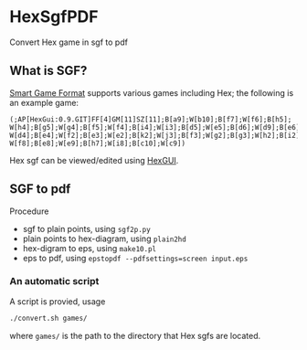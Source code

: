 # HexSgfPDF
Convert Hex game in sgf to pdf

## What is SGF? 
[Smart Game Format](https://en.wikipedia.org/wiki/Smart_Game_Format) supports various games including Hex; the following is an example game: 
```
(;AP[HexGui:0.9.GIT]FF[4]GM[11]SZ[11];B[a9];W[b10];B[f7];W[f6];B[h5];
W[h4];B[g5];W[g4];B[f5];W[f4];B[i4];W[i3];B[d5];W[e5];B[d6];W[d9];B[e6];
W[d4];B[e4];W[f2];B[e3];W[e2];B[k2];W[j3];B[f3];W[g2];B[g3];W[h2];B[i2];
W[f8];B[e8];W[e9];B[h7];W[i8];B[c10];W[c9])
```
Hex sgf can be viewed/edited using [HexGUI](https://github.com/cgao3/hexgui). 

## SGF to pdf
Procedure 
+ sgf to plain points, using `sgf2p.py`
+ plain points to hex-diagram, using `plain2hd`
+ hex-digram to eps, using `make10.pl`
+ eps to pdf, using `epstopdf --pdfsettings=screen input.eps`

### An automatic script 
A script is provied, usage 
```sh
./convert.sh games/ 
```
where `games/` is the path to the directory that Hex sgfs are located. 
